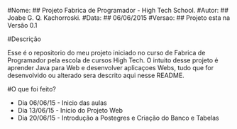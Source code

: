 
#Nome: 
	## Projeto Fabrica de Programador - High Tech School.
#Autor:
	## Joabe G. Q. Kachorroski.
#Data:
	## 06/06/2015 
#Versao:
	## Projeto esta na Versão 0.1 

#Descrição 

Esse é o repositorio do meu projeto iniciado no curso de Fabrica de Programador
pela escola de cursos High Tech. O intuito desse projeto é aprender Java para Web
e desenvolver aplicaçoes Webs, tudo que for desenvolvido ou alterado sera descrito 
aqui nesse README.

#O que foi feito?
* Dia 06/06/15 - Inicio das aulas
* Dia 13/06/15 - Inicio do Projeto Web
* Dia 20/06/15 - Introdução a Postegres e Criação do Banco e Tabelas

